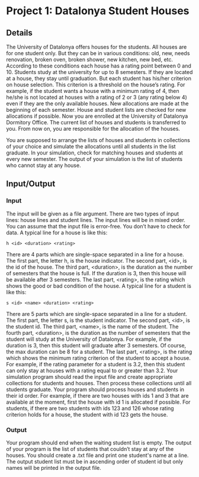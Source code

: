 # Project 1: Datalonya Student Houses



## Details

The University of Datalonya offers houses for the students. All houses
are for one student only. But they can be in various conditions: old, new,
needs renovation, broken oven, broken shower, new kitchen, new bed, etc.
According to these conditions each house has a rating point between 0 and 10.
Students study at the university for up to 8 semesters. If they are located
at a house, they stay until graduation. But each student has his/her criterion
on house selection. This criterion is a threshold on the house’s
rating. For example, if the student wants a house with a minimum rating of 4,
then he/she is not located at houses with a rating of 2 or 3 (any rating
below 4) even if they are the only available houses.
New allocations are made at the beginning of each semester. House and
student lists are checked for new allocations if possible.
Now you are enrolled at the University of Datalonya Dormitory Office.
The current list of houses and students is transferred to you. From now on,
you are responsible for the allocation of the houses.

You are supposed to arrange the lists of houses and students in collections
of your choice and simulate the allocations until all students in the list
graduate. In your simulation, check for matching houses and students at
every new semester. The output of your simulation is the list of students
who cannot stay at any house.



## Input/Output


### Input

The input will be given as a file argument. There are two types of input
lines: house lines and student lines. The input lines will be in mixed order.
You can assume that the input file is error-free. You don’t have to check for
data.
A typical line for a house is like this:

```
h <id> <duration> <rating>
```
There are 4 parts which are single-space separated in a line for a house.
The first part, the letter h, is the house indicator. The second part, \<id\>,
is the id of the house. The third part, \<duration\>, is the duration as the
number of semesters that the house is full. If the duration is 3, then this
house will be available after 3 semesters. The last part, \<rating\>, is the
rating which shows the good or bad condition of the house.
A typical line for a student is like this:

```
s <id> <name> <duration> <rating>
```
There are 5 parts which are single-space separated in a line for a student.
The first part, the letter s, is the student indicator. The second part, \<id\>,
is the student id. The third part, \<name\>, is the name of the student. The
fourth part, \<duration\>, is the duration as the number of semesters that
the student will study at the University of Datalonya. For example, if the
duration is 3, then this student will graduate after 3 semesters. Of course,
the max duration can be 8 for a student. The last part, \<rating\>, is the rating
which shows the minimum rating criterion of the student to accept a house.
For example, if the rating parameter for a student is 3.2, then this student
can only stay at houses with a rating equal to or greater than 3.2.
Your simulation program should read the input file and create appropriate
collections for students and houses. Then process these collections until all
students graduate. Your program should process houses and students in
their id order. For example, if there are two houses with ids 1 and 3 that
are available at the moment, first the house with id 1 is allocated if possible.
For students, if there are two students with ids 123 and 126 whose rating
criterion holds for a house, the student with id 123 gets the house.


### Output

Your program should end when the waiting student list is empty. The
output of your program is the list of students that couldn’t stay at any of
the houses. You should create a .txt file and print one student's name at a
line. The output student list must be in ascending order of student id but
only names will be printed in the output file.
